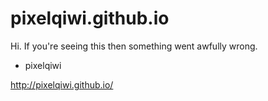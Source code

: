 # pixelqiwi.github.io

Hi. If you're seeing this then something went awfully wrong.
- pixelqiwi

http://pixelqiwi.github.io/
